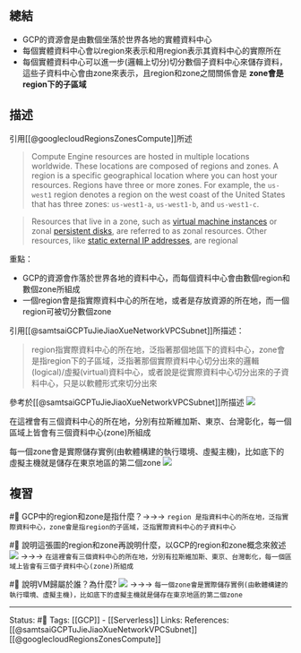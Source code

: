 

## 總結
- GCP的資源會是由數個坐落於世界各地的實體資料中心
- 每個實體資料中心會以region來表示和用region表示其資料中心的實際所在
- 每個實體資料中心可以進一步(邏輯上切分)切分數個子資料中心來儲存資料，這些子資料中心會由zone來表示，且region和zone之間關係會是 **zone會是region下的子區域**

## 描述
引用[[@googlecloudRegionsZonesCompute]]所述
> Compute Engine resources are hosted in multiple locations worldwide. These locations are composed of regions and zones. A region is a specific geographical location where you can host your resources. Regions have three or more zones. For example, the `us-west1` region denotes a region on the west coast of the United States that has three zones: `us-west1-a`, `us-west1-b`, and `us-west1-c`.

> Resources that live in a zone, such as [virtual machine instances](https://cloud.google.com/compute/docs/instances) or zonal [persistent disks](https://cloud.google.com/compute/docs/disks), are referred to as zonal resources. Other resources, like [static external IP addresses](https://cloud.google.com/compute/docs/ip-addresses#reservedaddress), are regional

重點：
- GCP的資源會作落於世界各地的資料中心，而每個資料中心會由數個region和數個zone所組成
- 一個region會是指實際資料中心的所在地，或者是存放資源的所在地，而一個region可被切分數個zone


引用[[@samtsaiGCPTuJieJiaoXueNetworkVPCSubnet]]所描述：
> region指實際資料中心的所在地，泛指著那個地區下的資料中心，zone會是指region下的子區域，泛指著那個實際資料中心切分出來的邏輯(logical)/虛擬(virtual)資料中心，或者說是從實際資料中心切分出來的子資料中心，只是以軟體形式來切分出來

參考於[[@samtsaiGCPTuJieJiaoXueNetworkVPCSubnet]]所描述
![](https://res.cloudinary.com/dqfxgtyoi/image/upload/v1653328292/blog/network/serverless/GCP-region_zone_zrcusp.png)

在這裡會有三個資料中心的所在地，分別有拉斯維加斯、東京、台灣彰化，每一個區域上皆會有三個資料中心(zone)所組成

每一個zone會是實際儲存實例(由軟體構建的執行環境、虛擬主機)，比如底下的虛擬主機就是儲存在東京地區的第二個zone
![](https://i.ytimg.com/vi/yygf4MOmI-E/maxresdefault.jpg)


## 複習

#🧠 GCP中的region和zone是指什麼？->->-> `region 是指資料中心的所在地，泛指實際資料中心，zone會是指region的子區域，泛指實際資料中心的子資料中心`
<!--SR:!2023-04-11,197,250-->

#🧠 說明這張圖的region和zone再說明什麼，以GCP的region和zone概念來敘述 ![](https://res.cloudinary.com/dqfxgtyoi/image/upload/v1653328292/blog/network/serverless/GCP-region_zone_zrcusp.png) ->->-> `在這裡會有三個資料中心的所在地，分別有拉斯維加斯、東京、台灣彰化，每一個區域上皆會有三個子資料中心(zone)所組成`
<!--SR:!2022-10-30,76,230-->

#🧠 說明VM歸屬於誰？為什麼? ![](https://i.ytimg.com/vi/yygf4MOmI-E/maxresdefault.jpg) ->->-> `每一個zone會是實際儲存實例(由軟體構建的執行環境、虛擬主機)，比如底下的虛擬主機就是儲存在東京地區的第二個zone`
<!--SR:!2023-02-10,160,250-->

---
Status: #🌱 
Tags: 
[[GCP]] - [[Serverless]]
Links:
References:
[[@samtsaiGCPTuJieJiaoXueNetworkVPCSubnet]]
[[@googlecloudRegionsZonesCompute]]